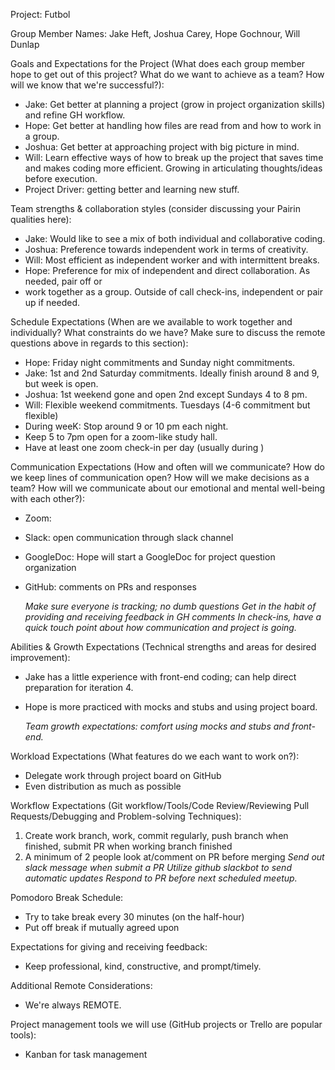Project: Futbol

Group Member Names: Jake Heft, Joshua Carey, Hope Gochnour, Will Dunlap

Goals and Expectations for the Project (What does each group member hope to get out of this project? What do we want to achieve as a team? How will we know that we're successful?):

- Jake: Get better at planning a project (grow in project organization skills) and refine GH workflow.
- Hope: Get better at handling how files are read from and how to work in a group.
- Joshua: Get better at approaching project with big picture in mind.
- Will: Learn effective ways of how to break up the project that saves time and makes coding more efficient. Growing in articulating thoughts/ideas before execution.
- Project Driver: getting better and learning new stuff.

Team strengths & collaboration styles (consider discussing your Pairin qualities here):

- Jake: Would like to see a mix of both individual and collaborative coding.
- Joshua: Preference towards independent work in terms of creativity.
- Will: Most efficient as independent worker and with intermittent breaks.
- Hope: Preference for mix of independent and direct collaboration. As needed, pair off or
- work together as a group. Outside of call check-ins, independent or pair up if needed.

<!-- How we can use our strengths to overcome obstacles: -->
Schedule Expectations (When are we available to work together and individually? What constraints do we have? Make sure to discuss the remote questions above in regards to this section):

- Hope: Friday night commitments and Sunday night commitments.
- Jake: 1st and 2nd Saturday commitments. Ideally finish around 8 and 9, but week is open.
- Joshua: 1st weekend gone and open 2nd except Sundays 4 to 8 pm.
- Will: Flexible weekend commitments. Tuesdays (4-6 commitment but flexible)
- During weeK: Stop around 9 or 10 pm each night.
- Keep 5 to 7pm open for a zoom-like study hall.
- Have at least one zoom check-in per day (usually during )

Communication Expectations (How and often will we communicate? How do we keep lines of communication open? How will we make decisions as a team? How will we communicate about our emotional and mental well-being with each other?):

- Zoom:
- Slack: open communication through slack channel
- GoogleDoc: Hope will start a GoogleDoc for project question organization
- GitHub: comments on PRs and responses  

  *Make sure everyone is tracking; no dumb questions*
  *Get in the habit of providing and receiving feedback in GH comments*
  *In check-ins, have a quick touch point about how communication and project is going.*

Abilities & Growth Expectations (Technical strengths and areas for desired improvement):

- Jake has a little experience with front-end coding; can help direct preparation for iteration 4.
- Hope is more practiced with mocks and stubs and using project board.

  *Team growth expectations: comfort using mocks and stubs and front-end.*  

Workload Expectations (What features do we each want to work on?):

- Delegate work through project board on GitHub
- Even distribution as much as possible


Workflow Expectations (Git workflow/Tools/Code Review/Reviewing Pull Requests/Debugging and Problem-solving Techniques):

1) Create work branch, work, commit regularly, push branch when finished, submit PR when working branch finished
2) A minimum of 2 people look at/comment on PR before merging
  *Send out slack message when submit a PR*
  *Utilize github slackbot to send automatic updates*
  *Respond to PR before next scheduled meetup.*

Pomodoro Break Schedule:
- Try to take break every 30 minutes (on the half-hour)
- Put off break if mutually agreed upon

Expectations for giving and receiving feedback:

- Keep professional, kind, constructive, and prompt/timely.

Additional Remote Considerations:

 - We're always REMOTE.

Project management tools we will use (GitHub projects or Trello are popular tools):
- Kanban for task management

